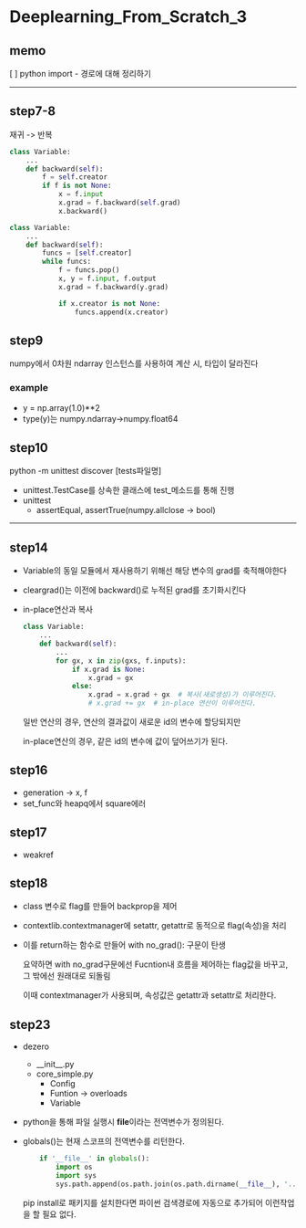 # Deeplearning_From_Scratch_3

## memo

[ ] python import - 경로에 대해 정리하기

---

## step7-8

재귀 -> 반복

```python
class Variable:
    ...
    def backward(self):
        f = self.creator
        if f is not None:
            x = f.input
            x.grad = f.backward(self.grad)
            x.backward()
```

```python
class Variable:
    ...
    def backward(self):
        funcs = [self.creator]
        while funcs:
            f = funcs.pop()
            x, y = f.input, f.output
            x.grad = f.backward(y.grad)

            if x.creator is not None:
                funcs.append(x.creator)
```

## step9

numpy에서 0차원 ndarray 인스턴스를 사용하여 계산 시, 타입이 달라진다

### example

- y = np.array(1.0)\*\*2
- type(y)는 numpy.ndarray->numpy.float64

## step10

python -m unittest discover [tests파일명]

- unittest.TestCase를 상속한 클래스에 test\_메소드를 통해 진행
- unittest
  - assertEqual, assertTrue(numpy.allclose -> bool)

---

## step14

- Variable의 동일 모듈에서 재사용하기 위해선 해당 변수의 grad를 축적해야한다
- cleargrad()는 이전에 backward()로 누적된 grad를 초기화시킨다
- in-place연산과 복사

  ```python
  class Variable:
      ...
      def backward(self):
          ...
          for gx, x in zip(gxs, f.inputs):
              if x.grad is None:
                  x.grad = gx
              else:
                  x.grad = x.grad + gx  # 복사(새로생성)가 이루어진다.
                  # x.grad += gx  # in-place 연산이 이루어진다.
  ```

  일반 연산의 경우, 연산의 결과값이 새로운 id의 변수에 할당되지만

  in-place연산의 경우, 같은 id의 변수에 값이 덮어쓰기가 된다.

## step16

- generation -> x, f
- set_func와 heapq에서 square에러

## step17

- weakref

## step18

- class 변수로 flag를 만들어 backprop을 제어
- contextlib.contextmanager에 setattr, getattr로 동적으로 flag(속성)을 처리
- 이를 return하는 함수로 만들어 with no_grad(): 구문이 탄생

  요약하면 with no_grad구문에선 Fucntion내 흐름을 제어하는 flag값을 바꾸고, 그 밖에선 원래대로 되돌림

  이때 contextmanager가 사용되며, 속성값은 getattr과 setattr로 처리한다.

## step23

- dezero

  - \_\_init\_\_.py
  - core_simple.py
    - Config
    - Funtion -> overloads
    - Variable

- python을 통해 파일 실행시 **file**이라는 전역변수가 정의된다.
- globals()는 현재 스코프의 전역변수를 리턴한다.

  ```python
      if '__file__' in globals():
          import os
          import sys
          sys.path.append(os.path.join(os.path.dirname(__file__), '../..'))
  ```

  pip install로 패키지를 설치한다면 파이썬 검색경로에 자동으로 추가되어 이런작업을 할 필요 없다.
